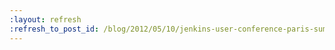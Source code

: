 ```yaml
---
:layout: refresh
:refresh_to_post_id: /blog/2012/05/10/jenkins-user-conference-paris-summary
---
```

